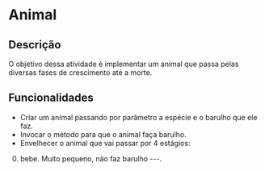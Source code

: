 # Animal

## Descrição
O objetivo dessa atividade é implementar um animal que passa pelas diversas fases de crescimento até a morte.

## Funcionalidades
- Criar um animal passando por parâmetro a espécie e o barulho que ele faz.
- Invocar o método para que o animal faça barulho.
- Envelhecer o animal que vai passar por 4 estágios:
0. bebe. Muito pequeno, não faz barulho ---.
